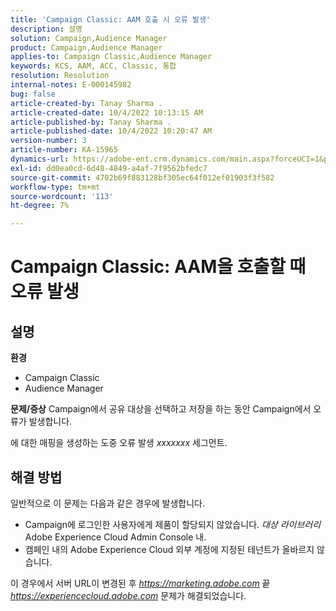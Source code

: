 ```yaml
---
title: 'Campaign Classic: AAM 호출 시 오류 발생'
description: 설명
solution: Campaign,Audience Manager
product: Campaign,Audience Manager
applies-to: Campaign Classic,Audience Manager
keywords: KCS, AAM, ACC, Classic, 통합
resolution: Resolution
internal-notes: E-000145982
bug: false
article-created-by: Tanay Sharma .
article-created-date: 10/4/2022 10:13:15 AM
article-published-by: Tanay Sharma .
article-published-date: 10/4/2022 10:20:47 AM
version-number: 3
article-number: KA-15965
dynamics-url: https://adobe-ent.crm.dynamics.com/main.aspx?forceUCI=1&pagetype=entityrecord&etn=knowledgearticle&id=a5fa2f27-cd43-ed11-bba2-0022480868ff
exl-id: dd0ea0cd-6d48-4849-a4af-7f9562bfedc7
source-git-commit: 4702b69f883128bf305ec64f012ef01903f3f582
workflow-type: tm+mt
source-wordcount: '113'
ht-degree: 7%

---
```


# Campaign Classic: AAM을 호출할 때 오류 발생

## 설명

<b>환경</b>
- Campaign Classic
- Audience Manager



<b>문제/증상</b>
Campaign에서 공유 대상을 선택하고 저장을 하는 동안 Campaign에서 오류가 발생합니다.

에 대한 매핑을 생성하는 도중 오류 발생 *xxxxxxx* 세그먼트.


## 해결 방법


일반적으로 이 문제는 다음과 같은 경우에 발생합니다.

- Campaign에 로그인한 사용자에게 제품이 할당되지 않았습니다. *대상 라이브러리* Adobe Experience Cloud Admin Console 내.
- 캠페인 내의 Adobe Experience Cloud 외부 계정에 지정된 테넌트가 올바르지 않습니다.


이 경우에서 서버 URL이 변경된 후 *https://marketing.adobe.com* 끝 *https://experiencecloud.adobe.com* 문제가 해결되었습니다.
